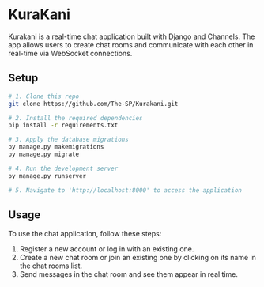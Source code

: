 # KuraKani

Kurakani is a real-time chat application built with Django and Channels. The app allows users to create chat rooms and communicate with each other in real-time via WebSocket connections.

## Setup

```bash
# 1. Clone this repo
git clone https://github.com/The-SP/Kurakani.git

# 2. Install the required dependencies
pip install -r requirements.txt

# 3. Apply the database migrations
py manage.py makemigrations
py manage.py migrate

# 4. Run the development server
py manage.py runserver

# 5. Navigate to 'http://localhost:8000' to access the application
```

## Usage

To use the chat application, follow these steps:

1. Register a new account or log in with an existing one.
2. Create a new chat room or join an existing one by clicking on its name in the chat rooms list.
3. Send messages in the chat room and see them appear in real time.
